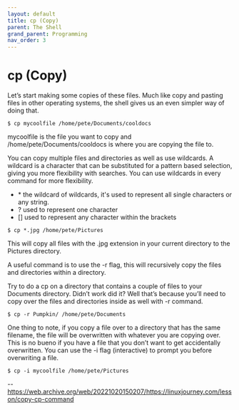 ```yaml
---
layout: default
title: cp (Copy)
parent: The Shell
grand_parent: Programming
nav_order: 3
---
```


# cp (Copy)

Let’s start making some copies of these files. Much like copy and pasting files in other operating systems, the shell gives us an even simpler way of doing that.

```
$ cp mycoolfile /home/pete/Documents/cooldocs
```

mycoolfile is the file you want to copy and /home/pete/Documents/cooldocs is where you are copying the file to.

You can copy multiple files and directories as well as use wildcards. A wildcard is a character that can be substituted for a pattern based selection, giving you more flexibility with searches. You can use wildcards in every command for more flexibility.

- \* the wildcard of wildcards, it's used to represent all single characters or any string.
- ? used to represent one character
- [] used to represent any character within the brackets

```
$ cp *.jpg /home/pete/Pictures
```

This will copy all files with the .jpg extension in your current directory to the Pictures directory.

A useful command is to use the -r flag, this will recursively copy the files and directories within a directory.

Try to do a cp on a directory that contains a couple of files to your Documents directory. Didn’t work did it? Well that’s because you’ll need to copy over the files and directories inside as well with -r command.

```
$ cp -r Pumpkin/ /home/pete/Documents
```

One thing to note, if you copy a file over to a directory that has the same filename, the file will be overwritten with whatever you are copying over. This is no bueno if you have a file that you don’t want to get accidentally overwritten. You can use the -i flag (interactive) to prompt you before overwriting a file.

```
$ cp -i mycoolfile /home/pete/Pictures
```

--https://web.archive.org/web/20221020150207/https://linuxjourney.com/lesson/copy-cp-command
